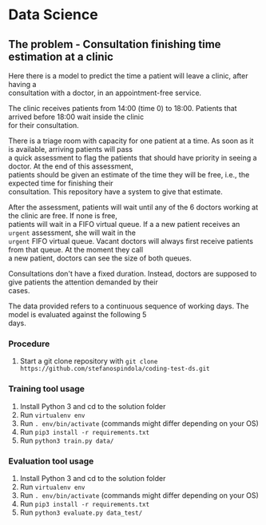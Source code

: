 # Data Science

## The problem - Consultation finishing time estimation at a clinic

Here there is a model to predict the time a patient will leave a clinic, after having a \
consultation with a doctor, in an appointment-free service.

The clinic receives patients from 14:00 (time 0) to 18:00. Patients that arrived before 18:00 wait inside the clinic \
for their consultation.

There is a triage room with capacity for one patient at a time. As soon as it is available, arriving patients will pass \
a quick assessment to flag the patients that should have priority in seeing a doctor. At the end of this assessment, \
patients should be given an estimate of the time they will be free, i.e., the expected time for finishing their \
consultation. This repository have a system to give that estimate.

After the assessment, patients will wait until any of the 6 doctors working at the clinic are free. If none is free, \
patients will wait in a FIFO virtual queue. If a a new patient receives an `urgent` assessment, she will wait in the \
`urgent` FIFO virtual queue. Vacant doctors will always first receive patients from that queue. At the moment they call \
a new patient, doctors can see the size of both queues.

Consultations don't have a fixed duration. Instead, doctors are supposed to give patients the attention demanded by their \
cases.

The data provided refers to a continuous sequence of working days. The model is evaluated against the following 5 \
days.

### Procedure

1. Start a git clone repository with ```git clone https://github.com/stefanospindola/coding-test-ds.git```

### Training tool usage

1. Install Python 3 and cd to the solution folder
1. Run ```virtualenv env```
1. Run ```. env/bin/activate``` (commands might differ depending on your OS)
1. Run ```pip3 install -r requirements.txt```
1. Run ```python3 train.py data/```

### Evaluation tool usage

1. Install Python 3 and cd to the solution folder
1. Run ```virtualenv env```
1. Run ```. env/bin/activate``` (commands might differ depending on your OS)
1. Run ```pip3 install -r requirements.txt```
1. Run ```python3 evaluate.py data_test/```




